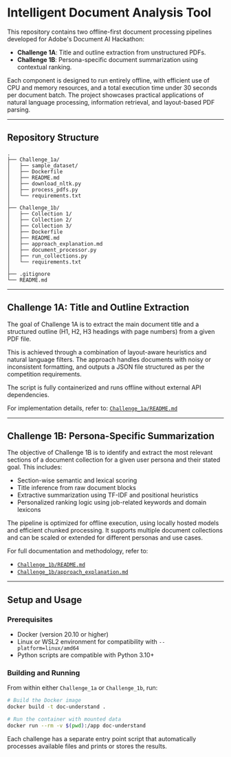 # Intelligent Document Analysis Tool

This repository contains two offline-first document processing pipelines developed for Adobe's Document AI Hackathon:

* **Challenge 1A**: Title and outline extraction from unstructured PDFs.
* **Challenge 1B**: Persona-specific document summarization using contextual ranking.

Each component is designed to run entirely offline, with efficient use of CPU and memory resources, and a total execution time under 30 seconds per document batch. The project showcases practical applications of natural language processing, information retrieval, and layout-based PDF parsing.

---

## Repository Structure

```
.
├── Challenge_1a/
│   ├── sample_dataset/
│   ├── Dockerfile
│   ├── README.md
│   ├── download_nltk.py
│   ├── process_pdfs.py
│   └── requirements.txt
│
├── Challenge_1b/
│   ├── Collection 1/
│   ├── Collection 2/
│   ├── Collection 3/
│   ├── Dockerfile
│   ├── README.md
│   ├── approach_explanation.md
│   ├── document_processor.py
│   ├── run_collections.py
│   └── requirements.txt
│
├── .gitignore
└── README.md
```

---

## Challenge 1A: Title and Outline Extraction

The goal of Challenge 1A is to extract the main document title and a structured outline (H1, H2, H3 headings with page numbers) from a given PDF file.

This is achieved through a combination of layout-aware heuristics and natural language filters. The approach handles documents with noisy or inconsistent formatting, and outputs a JSON file structured as per the competition requirements.

The script is fully containerized and runs offline without external API dependencies.

For implementation details, refer to: [`Challenge_1a/README.md`](./Challenge_1a/README.md)

---

## Challenge 1B: Persona-Specific Summarization

The objective of Challenge 1B is to identify and extract the most relevant sections of a document collection for a given user persona and their stated goal. This includes:

* Section-wise semantic and lexical scoring
* Title inference from raw document blocks
* Extractive summarization using TF-IDF and positional heuristics
* Personalized ranking logic using job-related keywords and domain lexicons

The pipeline is optimized for offline execution, using locally hosted models and efficient chunked processing. It supports multiple document collections and can be scaled or extended for different personas and use cases.

For full documentation and methodology, refer to:

* [`Challenge_1b/README.md`](./Challenge_1b/README.md)
* [`Challenge_1b/approach_explanation.md`](./Challenge_1b/approach_explanation.md)

---

## Setup and Usage

### Prerequisites

* Docker (version 20.10 or higher)
* Linux or WSL2 environment for compatibility with `--platform=linux/amd64`
* Python scripts are compatible with Python 3.10+

### Building and Running

From within either `Challenge_1a` or `Challenge_1b`, run:

```bash
# Build the Docker image
docker build -t doc-understand .

# Run the container with mounted data
docker run --rm -v $(pwd):/app doc-understand
```

Each challenge has a separate entry point script that automatically processes available files and prints or stores the results.

